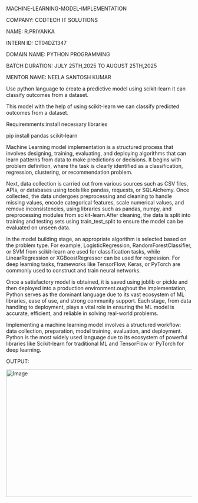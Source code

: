 MACHINE-LEARNING-MODEL-IMPLEMENTATION

 COMPANY: CODTECH IT SOLUTIONS

 NAME: R.PRIYANKA

 INTERN ID: CT04DZ1347

 DOMAIN NAME: PYTHON PROGRAMMING

 BATCH DURATION: JULY 25TH,2025 TO AUGUST 25TH,2025

 MENTOR NAME: NEELA SANTOSH KUMAR

Use python language to create a predictive model using scikit-learn it can classify outcomes from a dataset.

This model with the help of using scikit-learn we can classify predicted outcomes from a dataset.

Requiremments:install necessary libraries

pip install pandas scikit-learn

 Machine Learning model implementation is a structured process that involves designing, training, evaluating, and deploying algorithms that can learn patterns from data to make      predictions or decisions. It begins with problem definition, where the task is clearly identified as a classification, regression, clustering, or recommendation problem. 
 
Next, data collection is carried out from various sources such as CSV files, APIs, or databases using tools like pandas, requests, or SQLAlchemy. Once collected, the data undergoes preprocessing and cleaning to handle missing values, encode categorical features, scale numerical values, and remove inconsistencies, using libraries such as pandas, numpy, and preprocessing modules from scikit-learn.After cleaning, the data is split into training and testing sets using train_test_split to ensure the model can be evaluated on unseen data.
 
In the model building stage, an appropriate algorithm is selected based on the problem type. For example, LogisticRegression, RandomForestClassifier, or SVM from scikit-learn are used for classification tasks, while LinearRegression or XGBoostRegressor can be used for regression. For deep learning tasks, frameworks like TensorFlow, Keras, or PyTorch are commonly used to construct and train neural networks.

Once a satisfactory model is obtained, it is saved using joblib or pickle and then deployed into a production environment.oughout the implementation, Python serves as the dominant language due to its vast ecosystem of ML libraries, ease of use, and strong community support. Each stage, from data handling to deployment, plays a vital role in ensuring the ML model is accurate, efficient, and reliable in solving real-world problems.

Implementing a machine learning model involves a structured workflow: data collection, preparation, model training, evaluation, and deployment. Python is the most widely used language due to its ecosystem of powerful libraries like Scikit-learn for traditional ML and TensorFlow or PyTorch for deep learning.

OUTPUT:

<img width="540" height="345" alt="Image" src="https://github.com/user-attachments/assets/e82eddcb-0d86-4322-a443-9aa147e2f0b6" />
